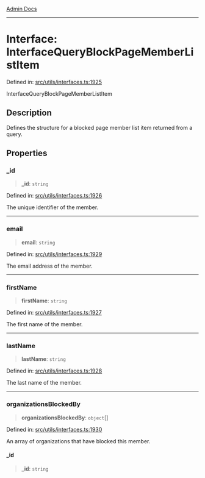[Admin Docs](/)

***

# Interface: InterfaceQueryBlockPageMemberListItem

Defined in: [src/utils/interfaces.ts:1925](https://github.com/PalisadoesFoundation/talawa-admin/blob/main/src/utils/interfaces.ts#L1925)

InterfaceQueryBlockPageMemberListItem

## Description

Defines the structure for a blocked page member list item returned from a query.

## Properties

### \_id

> **\_id**: `string`

Defined in: [src/utils/interfaces.ts:1926](https://github.com/PalisadoesFoundation/talawa-admin/blob/main/src/utils/interfaces.ts#L1926)

The unique identifier of the member.

***

### email

> **email**: `string`

Defined in: [src/utils/interfaces.ts:1929](https://github.com/PalisadoesFoundation/talawa-admin/blob/main/src/utils/interfaces.ts#L1929)

The email address of the member.

***

### firstName

> **firstName**: `string`

Defined in: [src/utils/interfaces.ts:1927](https://github.com/PalisadoesFoundation/talawa-admin/blob/main/src/utils/interfaces.ts#L1927)

The first name of the member.

***

### lastName

> **lastName**: `string`

Defined in: [src/utils/interfaces.ts:1928](https://github.com/PalisadoesFoundation/talawa-admin/blob/main/src/utils/interfaces.ts#L1928)

The last name of the member.

***

### organizationsBlockedBy

> **organizationsBlockedBy**: `object`[]

Defined in: [src/utils/interfaces.ts:1930](https://github.com/PalisadoesFoundation/talawa-admin/blob/main/src/utils/interfaces.ts#L1930)

An array of organizations that have blocked this member.

#### \_id

> **\_id**: `string`
